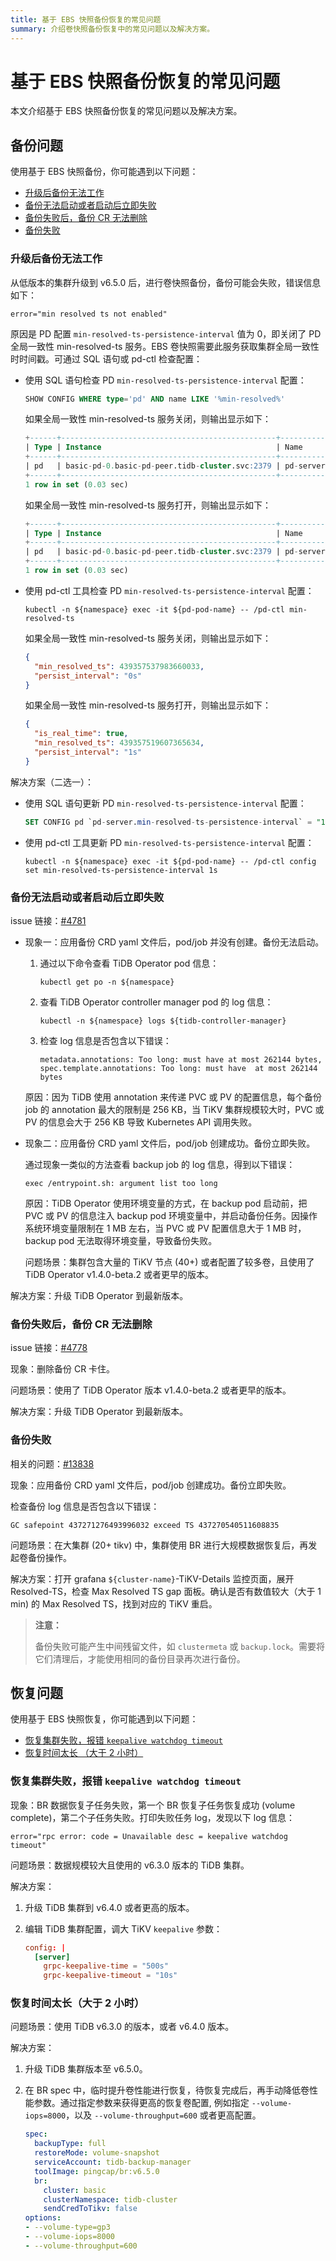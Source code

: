 ```yaml
---
title: 基于 EBS 快照备份恢复的常见问题
summary: 介绍卷快照备份恢复中的常见问题以及解决方案。
---
```


# 基于 EBS 快照备份恢复的常见问题

本文介绍基于 EBS 快照备份恢复的常见问题以及解决方案。

## 备份问题

使用基于 EBS 快照备份，你可能遇到以下问题：

- [升级后备份无法工作](#升级后备份无法工作)
- [备份无法启动或者启动后立即失败](#备份无法启动或者启动后立即失败)
- [备份失败后，备份 CR 无法删除](#备份失败后备份-cr-无法删除)
- [备份失败](#备份失败)

### 升级后备份无法工作

从低版本的集群升级到 v6.5.0 后，进行卷快照备份，备份可能会失败，错误信息如下：

```shell
error="min resolved ts not enabled"
```

原因是 PD 配置 `min-resolved-ts-persistence-interval` 值为 0，即关闭了 PD 全局一致性 min-resolved-ts 服务。EBS 卷快照需要此服务获取集群全局一致性时时间戳。可通过 SQL 语句或 pd-ctl 检查配置：

- 使用 SQL 语句检查 PD `min-resolved-ts-persistence-interval` 配置：

    ```sql
    SHOW CONFIG WHERE type='pd' AND name LIKE '%min-resolved%'
    ```

    如果全局一致性 min-resolved-ts 服务关闭，则输出显示如下：

    ```sql
    +------+------------------------------------------------+------------------------------------------------+-------+
    | Type | Instance                                       | Name                                           | Value |
    +------+------------------------------------------------+------------------------------------------------+-------+
    | pd   | basic-pd-0.basic-pd-peer.tidb-cluster.svc:2379 | pd-server.min-resolved-ts-persistence-interval | 0s    |
    +------+------------------------------------------------+------------------------------------------------+-------+
    1 row in set (0.03 sec)
    ```

    如果全局一致性 min-resolved-ts 服务打开，则输出显示如下：

    ```sql
    +------+------------------------------------------------+------------------------------------------------+-------+
    | Type | Instance                                       | Name                                           | Value |
    +------+------------------------------------------------+------------------------------------------------+-------+
    | pd   | basic-pd-0.basic-pd-peer.tidb-cluster.svc:2379 | pd-server.min-resolved-ts-persistence-interval | 1s    |
    +------+------------------------------------------------+------------------------------------------------+-------+
    1 row in set (0.03 sec)
    ```

- 使用 pd-ctl 工具检查 PD `min-resolved-ts-persistence-interval` 配置：

    ```shell
    kubectl -n ${namespace} exec -it ${pd-pod-name} -- /pd-ctl min-resolved-ts
    ```

    如果全局一致性 min-resolved-ts 服务关闭，则输出显示如下：

    ```json
    {
      "min_resolved_ts": 439357537983660033,
      "persist_interval": "0s"
    }
    ```

    如果全局一致性 min-resolved-ts 服务打开，则输出显示如下：

    ```json
    {
      "is_real_time": true,
      "min_resolved_ts": 439357519607365634,
      "persist_interval": "1s"
    }
    ```

解决方案（二选一）：

- 使用 SQL 语句更新 PD `min-resolved-ts-persistence-interval` 配置：

    ```sql
    SET CONFIG pd `pd-server.min-resolved-ts-persistence-interval` = "1s"
    ```

- 使用 pd-ctl 工具更新 PD `min-resolved-ts-persistence-interval` 配置：

    ```shell
    kubectl -n ${namespace} exec -it ${pd-pod-name} -- /pd-ctl config set min-resolved-ts-persistence-interval 1s
    ```

### 备份无法启动或者启动后立即失败

issue 链接：[#4781](https://github.com/pingcap/tidb-operator/issues/4781)

- 现象一：应用备份 CRD yaml 文件后，pod/job 并没有创建。备份无法启动。

    1. 通过以下命令查看 TiDB Operator pod 信息：

        ```shell
        kubectl get po -n ${namespace}
        ```

    2. 查看 TiDB Operator controller manager pod 的 log 信息：

        ```shell
        kubectl -n ${namespace} logs ${tidb-controller-manager}
        ```

    3. 检查 log 信息是否包含以下错误：

        ```shell
        metadata.annotations: Too long: must have at most 262144 bytes, spec.template.annotations: Too long: must have  at most 262144 bytes
        ```

    原因：因为 TiDB 使用 annotation 来传递 PVC 或 PV 的配置信息，每个备份 job 的 annotation 最大的限制是 256 KB，当 TiKV 集群规模较大时，PVC 或 PV 的信息会大于 256 KB 导致 Kubernetes API 调用失败。

- 现象二：应用备份 CRD yaml 文件后，pod/job 创建成功。备份立即失败。

    通过现象一类似的方法查看 backup job 的 log 信息，得到以下错误：

    ```shell
    exec /entrypoint.sh: argument list too long
    ```

    原因：TiDB Operator 使用环境变量的方式，在 backup pod 启动前，把 PVC 或 PV 的信息注入 backup pod 环境变量中，并启动备份任务。因操作系统环境变量限制在 1 MB 左右，当 PVC 或 PV 配置信息大于 1 MB 时，backup pod 无法取得环境变量，导致备份失败。

    问题场景：集群包含大量的 TiKV 节点 (40+) 或者配置了较多卷，且使用了 TiDB Operator v1.4.0-beta.2 或者更早的版本。

解决方案：升级 TiDB Operator 到最新版本。

### 备份失败后，备份 CR 无法删除

issue 链接：[#4778](https://github.com/pingcap/tidb-operator/issues/4778)

现象：删除备份 CR 卡住。

问题场景：使用了 TiDB Operator 版本 v1.4.0-beta.2 或者更早的版本。

解决方案：升级 TiDB Operator 到最新版本。

### 备份失败

相关的问题：[#13838](https://github.com/tikv/tikv/issues/13838)

现象：应用备份 CRD yaml 文件后，pod/job 创建成功。备份立即失败。

检查备份 log 信息是否包含以下错误：

```shell
GC safepoint 437271276493996032 exceed TS 437270540511608835
```

问题场景：在大集群 (20+ tikv) 中，集群使用 BR 进行大规模数据恢复后，再发起卷备份操作。

解决方案：打开 grafana `${cluster-name}`-TiKV-Details 监控页面，展开 Resolved-TS，检查 Max Resolved TS gap 面板。确认是否有数值较大（大于 1 min) 的 Max Resolved TS，找到对应的 TiKV 重启。

> **注意：**
>
> 备份失败可能产生中间残留文件，如 `clustermeta` 或 `backup.lock`。需要将它们清理后，才能使用相同的备份目录再次进行备份。

## 恢复问题

使用基于 EBS 快照恢复，你可能遇到以下问题：

- [恢复集群失败，报错 `keepalive watchdog timeout`](#恢复集群失败报错-keepalive-watchdog-timeout)
- [恢复时间太长 （大于 2 小时）](#恢复时间太长大于-2-小时)

### 恢复集群失败，报错 `keepalive watchdog timeout`

现象：BR 数据恢复子任务失败，第一个 BR 恢复子任务恢复成功 (volume complete)，第二个子任务失败。打印失败任务 log，发现以下 log 信息：

```shell
error="rpc error: code = Unavailable desc = keepalive watchdog timeout"
```

问题场景：数据规模较大且使用的 v6.3.0 版本的 TiDB 集群。

解决方案：

1. 升级 TiDB 集群到 v6.4.0 或者更高的版本。

2. 编辑 TiDB 集群配置，调大 TiKV `keepalive` 参数：

    ```toml
    config: |
      [server]
        grpc-keepalive-time = "500s"
        grpc-keepalive-timeout = "10s"
    ```

### 恢复时间太长（大于 2 小时）

问题场景：使用 TiDB v6.3.0 的版本，或者 v6.4.0 版本。

解决方案：

1. 升级 TiDB 集群版本至 v6.5.0。

2. 在 BR spec 中，临时提升卷性能进行恢复，待恢复完成后，再手动降低卷性能参数。通过指定参数来获得更高的恢复卷配置, 例如指定 `--volume-iops=8000`，以及 `--volume-throughput=600` 或者更高配置。

    ```yaml
    spec:
      backupType: full
      restoreMode: volume-snapshot
      serviceAccount: tidb-backup-manager
      toolImage: pingcap/br:v6.5.0
      br:
        cluster: basic
        clusterNamespace: tidb-cluster
        sendCredToTikv: false
    options:
    - --volume-type=gp3
    - --volume-iops=8000
    - --volume-throughput=600
    ```

